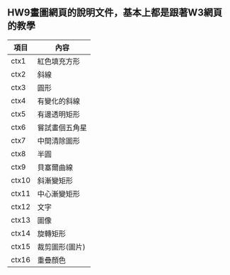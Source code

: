 ## HW9畫圖網頁的說明文件，基本上都是跟著W3網頁的教學

項目 | 內容
-----|----
ctx1 | 紅色填充方形
ctx2 | 斜線
ctx3 | 圓形
ctx4 | 有變化的斜線
ctx5 | 有邊透明矩形
ctx6 | 嘗試畫個五角星
ctx7 | 中間清除圖形
ctx8 | 半圓
ctx9 | 貝塞爾曲線
ctx10 | 斜漸變矩形
ctx11 | 中心漸變矩形
ctx12 | 文字
ctx13 | 圖像
ctx14 | 旋轉矩形
ctx15 | 裁剪圖形(圖片)
ctx16 | 重疊顏色